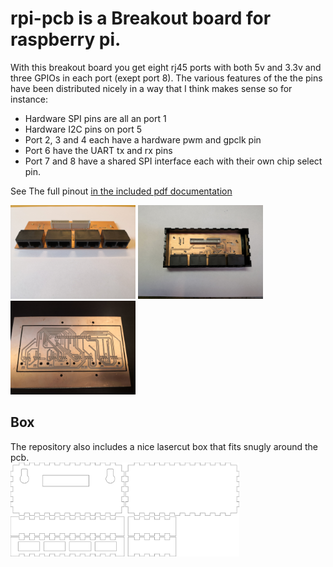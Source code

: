 # rpi-pcb is a Breakout board for raspberry pi.
With this breakout board you get eight rj45 ports with both 5v and 3.3v and three GPIOs in each port (exept port 8).
The various features of the the pins have been distributed nicely in a way that I think makes sense so for instance: 
 * Hardware SPI pins are all an port 1
 * Hardware I2C pins on port 5
 * Port 2, 3 and 4 each have a hardware pwm and gpclk pin
 * Port 6 have the UART tx and rx pins 
 * Port 7 and 8 have a shared SPI interface each with their own chip select pin.

See The full pinout [in the included pdf documentation](8xRJ45%20breakout%20board%20for%20raspberry%20pi%20-%20pinout.pdf)

<img src="pictures/8xRJ45_board.jpg" height="150"/> <img src="pictures/8xRJ45_box.jpg" height="150"/> <img src="pictures/8xRJ45_pcb.jpg" height="150"/>  

## Box  
The repository also includes a nice lasercut box that fits snugly around the pcb.  
<img src="8xRJ45%20breakout%20board%20lasercut%20box.svg" height="150"/>  

